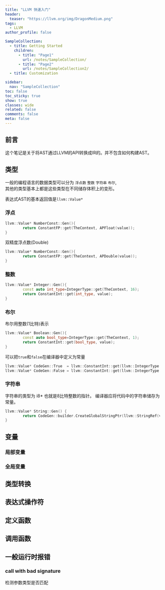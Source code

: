 ```yaml
---
title: "LLVM 快速入门"
header:
  teaser: "https://llvm.org/img/DragonMedium.png"
tags:
  - LLVM
author_profile: false

SampleCollection:
  - title: Getting Started
    children:
      - title: "Page1"
        url: /notes/SampleCollection/
      - title: "Page2"
        url: /notes/SampleCollection2/
  - title: Customization

sidebar:
  nav: "SampleCollection"
toc: false
toc_sticky: true
show: true
classes: wide
related: false
comments: false
meta: false
---
```



## 前言
这个笔记是关于将AST通过LLVM的API转换成IR的。并不包含如何构建AST。

## 类型
一般的编程语言的数据类型可以分为 `浮点数` `整数` `字符串` `布尔`,\
其他的类型基本上都是这些类型在不同储存体积上的变形。 

表达式AST的基本返回值是`llvm::Value*`
### 浮点

``` cpp
llvm::Value* NumberConst::Gen(){
		return ConstantFP::get(TheContext, APFloat(value));
}
```
双精度浮点数(Double)
``` cpp
llvm::Value* NumberConst::Gen(){
		return ConstantFP::get(TheContext, APDouble(value));
}
```

### 整数
```cpp
llvm::Value* Integer::Gen(){
		const auto int_type=IntegerType::get(TheContext, 16);
		return ConstantInt::get(int_type, value);
}
```
### 布尔
布尔用整数(1比特)表示
``` cpp
llvm::Value* Boolean::Gen(){
		const auto bool_type=IntegerType::get(TheContext, 1);
		return ConstantInt::get(bool_type, value);
}
```
可以把`true`和`false`在编译器中定义为常量
``` cpp
llvm::Value* CodeGen::True  = llvm::ConstantInt::get(llvm::IntegerType::get(CodeGen::the_context, 1), 1);
llvm::Value* CodeGen::False = llvm::ConstantInt::get(llvm::IntegerType::get(CodeGen::the_context, 1), 0);
```

### 字符串
字符串的类型为 i8* 也就是8比特整数的指针。
编译器应将代码中的字符串储存为常量。
``` cpp
llvm::Value* String::Gen() {
        return CodeGen::builder.CreateGlobalStringPtr(llvm::StringRef(value));
}
```


## 变量
### 局部变量

### 全局变量


## 类型转换

## 表达式操作符

## 定义函数

## 调用函数

## 一般运行时报错
### call with bad signature
检测参数类型是否匹配